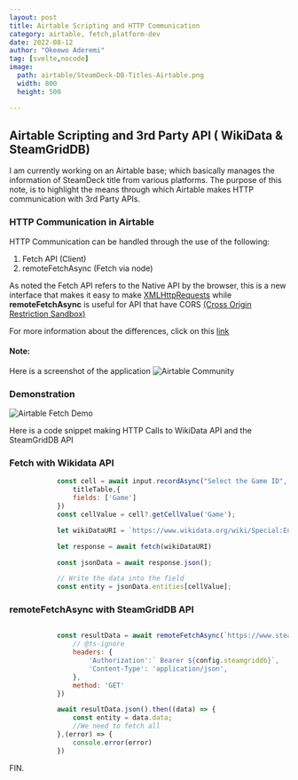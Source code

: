```yaml
---
layout: post
title: Airtable Scripting and HTTP Communication
category: airtable, fetch,platform-dev
date: 2022-08-12
author: "Okeowo Aderemi"
tag: [svelte,nocode]
image:
  path: airtable/SteamDeck-DB-Titles-Airtable.png
  width: 800
  height: 500

---
```



## Airtable Scripting and 3rd Party API ( WikiData & SteamGridDB)

I am currently working on an Airtable base; which basically manages the information of SteamDeck title from various platforms. The purpose of this note, is to highlight the means through which Airtable makes HTTP communication with 3rd Party APIs.

### HTTP Communication in Airtable

HTTP Communication can be handled through the use of the following:

1. Fetch API (Client)
2. remoteFetchAsync (Fetch via node)

As noted the Fetch API refers to the Native API by the browser, this is a new interface that makes it easy to make [XMLHttpRequests](https://developer.mozilla.org/en-US/docs/Web/API/Fetch_API) while **remoteFetchAsync** is useful for API that have CORS [(Cross Origin Restriction Sandbox)](https://developer.mozilla.org/en-US/docs/Web/HTTP/CORS)


For more information about the differences, click on this [link](https://www.airtable.com/developers/scripting/api/fetch#differences-from-fetch-in-the-browser)

#### Note:

Here is a screenshot of the application
![Airtable Community](airtable/SteamDeck-DB-Titles-Airtable.png)


### Demonstration
![Airtable Fetch Demo](airtable/steamdeck-demo.gif)

Here is a code snippet making HTTP Calls to WikiData API and the SteamGridDB API

### Fetch with Wikidata API

```js
            const cell = await input.recordAsync("Select the Game ID",
                titleTable,{
                fields: ['Game']
            })
            const cellValue = cell?.getCellValue('Game');

            let wikiDataURI = `https://www.wikidata.org/wiki/Special:EntityData/${cellValue}.json?flavor=dump`

            let response = await fetch(wikiDataURI)

            const jsonData = await response.json();

            // Write the data into the field
            const entity = jsonData.entities[cellValue];
```

### remoteFetchAsync with SteamGridDB API

```js

            const resultData = await remoteFetchAsync(`https://www.steamgriddb.com/api/v2/games/id/${record?.getCellValue('SteamGrid ID')}`,{
                // @ts-ignore
                headers: {
                    'Authorization':` Bearer ${config.steamgriddb}`,
                    'Content-Type': 'application/json',
                },
                method: 'GET'
            })

            await resultData.json().then((data) => {
                const entity = data.data;
                //We need to fetch all
            },(error) => {
                console.error(error)
            })
```

FIN.

